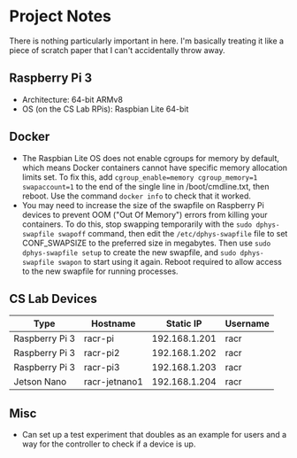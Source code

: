 # Project Notes
There is nothing particularly important in here. I'm basically treating it like a piece of scratch paper that I can't accidentally throw away.

## Raspberry Pi 3
* Architecture: 64-bit ARMv8 
* OS (on the CS Lab RPis): Raspbian Lite 64-bit

## Docker
* The Raspbian Lite OS does not enable cgroups for memory by default, which means Docker containers cannot have specific memory allocation limits set. To fix this, add `cgroup_enable=memory cgroup_memory=1 swapaccount=1` to the end of the single line in /boot/cmdline.txt, then reboot. Use the command `docker info` to check that it worked.
* You may need to increase the size of the swapfile on Raspberry Pi devices to prevent OOM ("Out Of Memory") errors from killing your containers. To do this, stop swapping temporarily with the `sudo dphys-swapfile swapoff` command, then edit the `/etc/dphys-swapfile` file to set CONF_SWAPSIZE to the preferred size in megabytes. Then use `sudo dphys-swapfile setup` to create the new swapfile, and `sudo dphys-swapfile swapon` to start using it again. Reboot required to allow access to the new swapfile for running processes.

## CS Lab Devices
| Type          | Hostname     | Static IP    | Username |
|---------------|--------------|--------------|----------|
| Raspberry Pi 3| racr-pi      | 192.168.1.201| racr     |
| Raspberry Pi 3| racr-pi2     | 192.168.1.202| racr     |
| Raspberry Pi 3| racr-pi3     | 192.168.1.203| racr     |
| Jetson Nano   | racr-jetnano1| 192.168.1.204| racr     |

## Misc
* Can set up a test experiment that doubles as an example for users and a way for the controller to check if a device is up.

